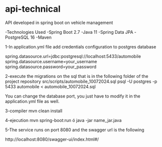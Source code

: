 # api-technical
API developed in spring boot on vehicle management


-Technologies Used
-Spring Boot 2.7
-Java 11
-Spring Data JPA
-PostgreSQL 16
-Maven

1-In application.yml file add credentials configuration to postgres database


spring.datasource.url=jdbc:postgresql://localhost:5433/automobile
spring.datasource.username=your_username
spring.datasource.password=your_password


2-execute the migrations on the sql that is in the following folder of the project repository
src/scripts/automobile_10072024.sql
psql -U postgres -p 5433 automobile < automobile_10072024.sql

You can change the database port, you just have to modify it in the application.yml file as well.


3-compiler
mvn clean install

4-ejecution
mvn spring-boot:run ó java -jar name_jar.java



5-The service runs on port 8080 and the swagger url is the following

http://localhost:8080/swagger-ui/index.html#/










